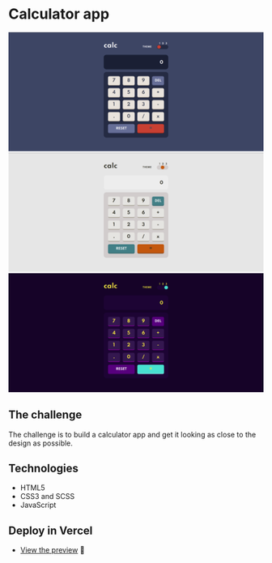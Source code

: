 # Calculator app 

![Calculator app theme 1](./images/desktop.png)
![Calculator app theme 2](./images/desktop2.png)
![Calculator app theme 3](./images/desktop3.png)


## The challenge

The challenge is to build a calculator app and get it looking as close to the design as possible.


## Technologies

- HTML5
- CSS3 and SCSS
- JavaScript

## Deploy in Vercel 
- [View the preview]() 🚀
